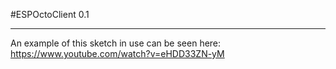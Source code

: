 #ESPOctoClient 0.1

--------------------------


An example of this sketch in use can be seen here: https://www.youtube.com/watch?v=eHDD33ZN-yM

